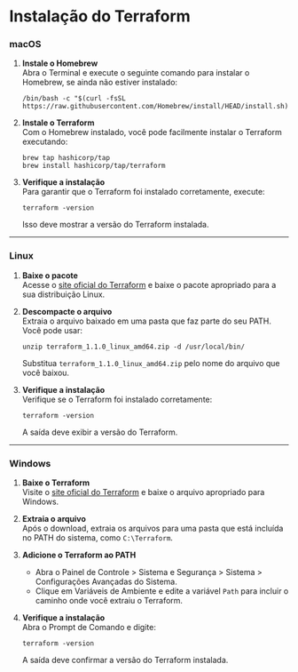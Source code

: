 # **Instalação do Terraform**

### **macOS**

1. **Instale o Homebrew**  
   Abra o Terminal e execute o seguinte comando para instalar o Homebrew, se ainda não estiver instalado:
   ```
   /bin/bash -c "$(curl -fsSL https://raw.githubusercontent.com/Homebrew/install/HEAD/install.sh)"
   ```

2. **Instale o Terraform**  
   Com o Homebrew instalado, você pode facilmente instalar o Terraform executando:
   ```
   brew tap hashicorp/tap
   brew install hashicorp/tap/terraform
   ```

3. **Verifique a instalação**  
   Para garantir que o Terraform foi instalado corretamente, execute:
   ```
   terraform -version
   ```
   Isso deve mostrar a versão do Terraform instalada.

---

### **Linux**

1. **Baixe o pacote**  
   Acesse o [site oficial do Terraform](https://developer.hashicorp.com/terraform/install) e baixe o pacote apropriado para a sua distribuição Linux.

2. **Descompacte o arquivo**  
   Extraia o arquivo baixado em uma pasta que faz parte do seu PATH. Você pode usar:
   ```
   unzip terraform_1.1.0_linux_amd64.zip -d /usr/local/bin/
   ```
   Substitua `terraform_1.1.0_linux_amd64.zip` pelo nome do arquivo que você baixou.

3. **Verifique a instalação**  
   Verifique se o Terraform foi instalado corretamente:
   ```
   terraform -version
   ```
   A saída deve exibir a versão do Terraform.

---

### **Windows**

1. **Baixe o Terraform**  
   Visite o [site oficial do Terraform](https://developer.hashicorp.com/terraform/install) e baixe o arquivo apropriado para Windows.

2. **Extraia o arquivo**  
   Após o download, extraia os arquivos para uma pasta que está incluída no PATH do sistema, como `C:\Terraform`.

3. **Adicione o Terraform ao PATH**  
   - Abra o Painel de Controle > Sistema e Segurança > Sistema > Configurações Avançadas do Sistema.
   - Clique em Variáveis de Ambiente e edite a variável `Path` para incluir o caminho onde você extraiu o Terraform.

4. **Verifique a instalação**  
   Abra o Prompt de Comando e digite:
   ```
   terraform -version
   ```
   A saída deve confirmar a versão do Terraform instalada.
